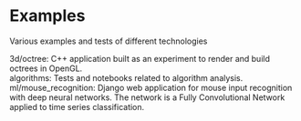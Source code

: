 # Examples
Various examples and tests of different technologies

3d/octree: C++ application built as an experiment to render and build octrees in OpenGL.    
algorithms: Tests and notebooks related to algorithm analysis.  
ml/mouse_recognition: Django web application for mouse input recognition with deep neural networks. The network is a Fully Convolutional Network applied to time series classification.  
